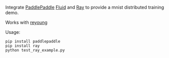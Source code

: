 Integrate [PaddlePaddle](https://github.com/PaddlePaddle/Paddle) [Fluid](https://github.com/PaddlePaddle/Paddle/blob/develop/doc/design/fluid.md) and [Ray](https://github.com/ray-project/ray) to provide a mnist distributed training demo.

Works with [reyoung](https://github.com/reyoung)


Usage:

```
pip install paddlepaddle
pip install ray
python test_ray_example.py
```